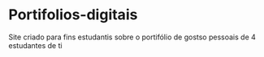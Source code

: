# Portifolios-digitais
Site criado para fins estudantis sobre o portifólio de gostso pessoais de 4 estudantes de ti

